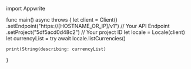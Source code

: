 import Appwrite

func main() async throws {
    let client = Client()
      .setEndpoint("https://[HOSTNAME_OR_IP]/v1") // Your API Endpoint
      .setProject("5df5acd0d48c2") // Your project ID
    let locale = Locale(client)
    let currencyList = try await locale.listCurrencies()

    print(String(describing: currencyList)
}
